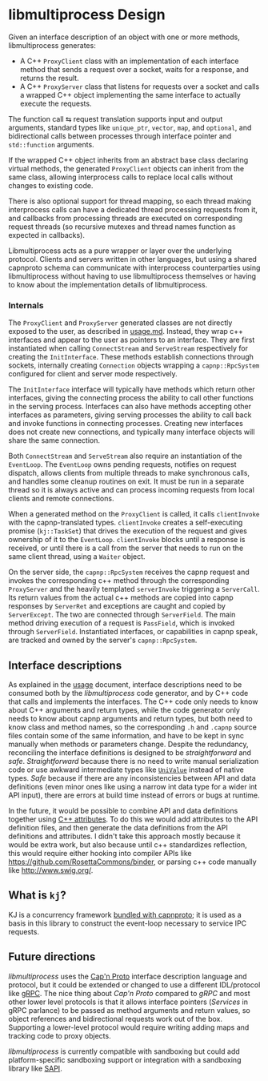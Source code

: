 # libmultiprocess Design

Given an interface description of an object with one or more methods, libmultiprocess generates:

* A C++ `ProxyClient` class with an implementation of each interface method that sends a request over a socket, waits for a response, and returns the result.
* A C++ `ProxyServer` class that listens for requests over a socket and calls a wrapped C++ object implementing the same interface to actually execute the requests.

The function call ⇆ request translation supports input and output arguments, standard types like `unique_ptr`, `vector`, `map`, and `optional`, and bidirectional calls between processes through interface pointer and `std::function` arguments.

If the wrapped C++ object inherits from an abstract base class declaring virtual methods, the generated `ProxyClient` objects can inherit from the same class, allowing interprocess calls to replace local calls without changes to existing code.

There is also optional support for thread mapping, so each thread making interprocess calls can have a dedicated thread processing requests from it, and callbacks from processing threads are executed on corresponding request threads (so recursive mutexes and thread names function as expected in callbacks).

Libmultiprocess acts as a pure wrapper or layer over the underlying protocol. Clients and servers written in other languages, but using a shared capnproto schema can communicate with interprocess counterparties using libmultiprocess without having to use libmultiprocess themselves or having to know about the implementation details of libmultiprocess.

### Internals

The `ProxyClient` and `ProxyServer` generated classes are not directly exposed to the user, as described in [usage.md](usage.md). Instead, they wrap c++ interfaces and appear to the user as pointers to an interface. They are first instantiated when calling `ConnectStream` and `ServeStream` respectively for creating the `InitInterface`. These methods establish connections through sockets, internally creating `Connection` objects wrapping a `capnp::RpcSystem` configured for client and server mode respectively.

The `InitInterface` interface will typically have methods which return other interfaces, giving the connecting process the ability to call other functions in the serving process. Interfaces can also have methods accepting other interfaces as parameters, giving serving processes the ability to call back and invoke functions in connecting processes. Creating new interfaces does not create new connections, and typically many interface objects will share the same connection.

Both `ConnectStream` and `ServeStream` also require an instantiation of the `EventLoop`. The `EventLoop` owns pending requests, notifies on request dispatch, allows clients from multiple threads to make synchronous calls, and handles some cleanup routines on exit. It must be run in a separate thread so it is always active and can process incoming requests from local clients and remote connections.

When a generated method on the `ProxyClient` is called, it calls `clientInvoke` with the capnp-translated types. `clientInvoke` creates a self-executing promise (`kj::TaskSet`) that drives the execution of the request and gives ownership of it to the `EventLoop`. `clientInvoke` blocks until a response is received, or until there is a call from the server that needs to run on the same client thread, using a `Waiter` object.

On the server side, the `capnp::RpcSystem` receives the capnp request and invokes the corresponding c++ method through the corresponding `ProxyServer` and the heavily templated `serverInvoke` triggering a `ServerCall`. Its return values from the actual c++ methods are copied into capnp responses by `ServerRet` and exceptions are caught and copied by `ServerExcept`. The two are connected through `ServerField`. The main method driving execution of a request is `PassField`, which is invoked through `ServerField`. Instantiated interfaces, or capabilities in capnp speak, are tracked and owned by the server's `capnp::RpcSystem`.

## Interface descriptions

As explained in the [usage](usage.md) document, interface descriptions need to be consumed both by the _libmultiprocess_ code generator, and by C++ code that calls and implements the interfaces. The C++ code only needs to know about C++ arguments and return types, while the code generator only needs to know about capnp arguments and return types, but both need to know class and method names, so the corresponding `.h` and `.capnp` source files contain some of the same information, and have to be kept in sync manually when methods or parameters change. Despite the redundancy, reconciling the interface definitions is designed to be _straightforward_ and _safe_. _Straightforward_ because there is no need to write manual serialization code or use awkward intermediate types like [`UniValue`](https://github.com/briskcoin/briskcoin/blob/master/src/univalue/include/univalue.h) instead of native types. _Safe_ because if there are any inconsistencies between API and data definitions (even minor ones like using a narrow int data type for a wider int API input), there are errors at build time instead of errors or bugs at runtime.

In the future, it would be possible to combine API and data definitions together using [C++ attributes](https://en.cppreference.com/w/cpp/language/attributes). To do this we would add attributes to the API definition files, and then generate the data definitions from the API definitions and attributes. I didn't take this approach mostly because it would be extra work, but also because until c++ standardizes reflection, this would require either hooking into compiler APIs like https://github.com/RosettaCommons/binder, or parsing c++ code manually like http://www.swig.org/.

## What is `kj`?

KJ is a concurrency framework [bundled with
capnproto](https://capnproto.org/cxxrpc.html#kj-concurrency-framework); it is used as a
basis in this library to construct the event-loop necessary to service IPC requests.

## Future directions

_libmultiprocess_ uses the [Cap'n Proto](https://capnproto.org) interface description language and protocol, but it could be extended or changed to use a different IDL/protocol like [gRPC](https://grpc.io). The nice thing about _Cap'n Proto_ compared to _gRPC_ and most other lower level protocols is that it allows interface pointers (_Services_ in gRPC parlance) to be passed as method arguments and return values, so object references and bidirectional requests work out of the box. Supporting a lower-level protocol would require writing adding maps and tracking code to proxy objects.

_libmultiprocess_ is currently compatible with sandboxing but could add platform-specific sandboxing support or integration with a sandboxing library like [SAPI](https://github.com/google/sandboxed-api).
